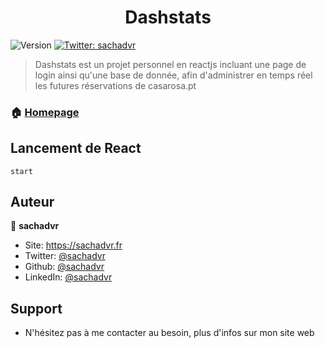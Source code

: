 <h1 align="center"> Dashstats </h1>
<p>
  <img alt="Version" src="https://img.shields.io/badge/version-0.1-blue.svg?cacheSeconds=2592000" />
  <a href="https://twitter.com/sachadvr" target="_blank">
    <img alt="Twitter: sachadvr" src="https://img.shields.io/twitter/follow/sachadvr.svg?style=social" />
  </a>
</p>

> Dashstats est un projet personnel en reactjs incluant une page de login ainsi qu'une base de donnée, afin d'administrer en temps réel les futures réservations de casarosa.pt 

### 🏠 [Homepage](.)

## Lancement de React

```npx 
start

```

## Auteur

👤 **sachadvr**

* Site: https://sachadvr.fr
* Twitter: [@sachadvr](https://twitter.com/sachadvr)
* Github: [@sachadvr](https://github.com/sachadvr)
* LinkedIn: [@sachadvr](https://linkedin.com/in/sachadvr)

## Support

 * N'hésitez pas à me contacter au besoin, plus d'infos sur mon site web


